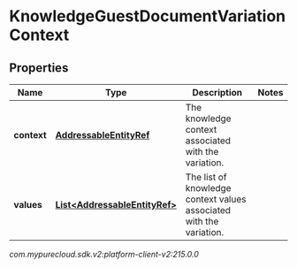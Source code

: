 # KnowledgeGuestDocumentVariationContext


## Properties

| Name | Type | Description | Notes |
| ------------ | ------------- | ------------- | ------------- |
| **context** | [**AddressableEntityRef**](AddressableEntityRef) | The knowledge context associated with the variation. |  |
| **values** | [**List&lt;AddressableEntityRef&gt;**](AddressableEntityRef) | The list of knowledge context values associated with the variation. |  |




_com.mypurecloud.sdk.v2:platform-client-v2:215.0.0_
